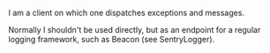 I am a client on which one dispatches exceptions and messages.

Normally I shouldn't be used directly, but as an endpoint for a regular logging framework, such as Beacon (see SentryLogger).